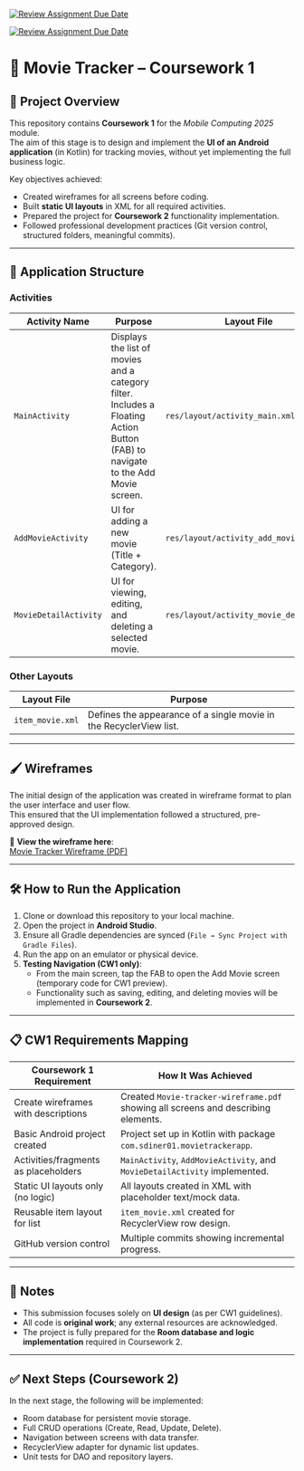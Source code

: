 [![Review Assignment Due Date](https://classroom.github.com/assets/deadline-readme-button-22041afd0340ce965d47ae6ef1cefeee28c7c493a6346c4f15d667ab976d596c.svg)](https://classroom.github.com/a/zHeiFeFc)

[![Review Assignment Due Date](https://classroom.github.com/assets/deadline-readme-button-22041afd0340ce965d47ae6ef1cefeee28c7c493a6346c4f15d667ab976d596c.svg)](https://classroom.github.com/a/zHeiFeFc)

# 📱 Movie Tracker – Coursework 1

## 🎯 Project Overview
This repository contains **Coursework 1** for the *Mobile Computing 2025* module.  
The aim of this stage is to design and implement the **UI of an Android application** (in Kotlin) for tracking movies, without yet implementing the full business logic.

Key objectives achieved:
- Created wireframes for all screens before coding.
- Built **static UI layouts** in XML for all required activities.
- Prepared the project for **Coursework 2** functionality implementation.
- Followed professional development practices (Git version control, structured folders, meaningful commits).

---

## 📂 Application Structure
### **Activities**
| Activity Name        | Purpose | Layout File |
|----------------------|---------|-------------|
| `MainActivity`       | Displays the list of movies and a category filter. Includes a Floating Action Button (FAB) to navigate to the Add Movie screen. | `res/layout/activity_main.xml` |
| `AddMovieActivity`   | UI for adding a new movie (Title + Category). | `res/layout/activity_add_movie.xml` |
| `MovieDetailActivity`| UI for viewing, editing, and deleting a selected movie. | `res/layout/activity_movie_detail.xml` |

### **Other Layouts**
| Layout File | Purpose |
|-------------|---------|
| `item_movie.xml` | Defines the appearance of a single movie in the RecyclerView list. |

---

## 🖌️ Wireframes
The initial design of the application was created in wireframe format to plan the user interface and user flow.  
This ensured that the UI implementation followed a structured, pre-approved design.

📄 **View the wireframe here**:  
[Movie Tracker Wireframe (PDF)](Movie-tracker-wireframe.pdf)

---

## 🛠️ How to Run the Application
1. Clone or download this repository to your local machine.
2. Open the project in **Android Studio**.
3. Ensure all Gradle dependencies are synced (`File → Sync Project with Gradle Files`).
4. Run the app on an emulator or physical device.
5. **Testing Navigation (CW1 only)**:
    - From the main screen, tap the FAB to open the Add Movie screen (temporary code for CW1 preview).
    - Functionality such as saving, editing, and deleting movies will be implemented in **Coursework 2**.

---

## 📋 CW1 Requirements Mapping
| Coursework 1 Requirement | How It Was Achieved |
|--------------------------|----------------------|
| Create wireframes with descriptions | Created `Movie-tracker-wireframe.pdf` showing all screens and describing elements. |
| Basic Android project created | Project set up in Kotlin with package `com.sdiner01.movietrackerapp`. |
| Activities/fragments as placeholders | `MainActivity`, `AddMovieActivity`, and `MovieDetailActivity` implemented. |
| Static UI layouts only (no logic) | All layouts created in XML with placeholder text/mock data. |
| Reusable item layout for list | `item_movie.xml` created for RecyclerView row design. |
| GitHub version control | Multiple commits showing incremental progress. |

---

## 📄 Notes
- This submission focuses solely on **UI design** (as per CW1 guidelines).
- All code is **original work**; any external resources are acknowledged.
- The project is fully prepared for the **Room database and logic implementation** required in Coursework 2.

---

## ✅ Next Steps (Coursework 2)
In the next stage, the following will be implemented:
- Room database for persistent movie storage.
- Full CRUD operations (Create, Read, Update, Delete).
- Navigation between screens with data transfer.
- RecyclerView adapter for dynamic list updates.
- Unit tests for DAO and repository layers.
